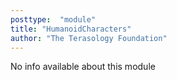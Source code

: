 ```yaml
---
posttype:  "module"  
title: "HumanoidCharacters"
author: "The Terasology Foundation"
---
```

No info available about this module
